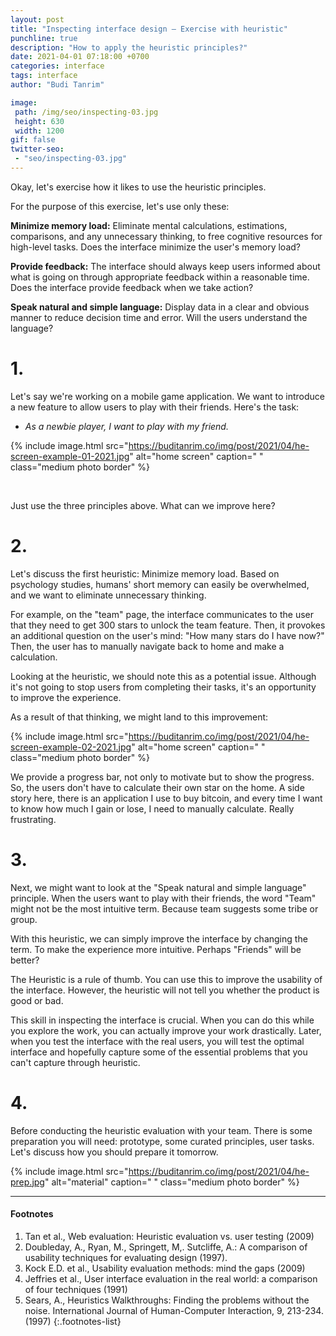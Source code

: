 ```yaml
---
layout: post
title: "Inspecting interface design — Exercise with heuristic"
punchline: true
description: "How to apply the heuristic principles?"
date: 2021-04-01 07:18:00 +0700
categories: interface
tags: interface
author: "Budi Tanrim"

image:
 path: /img/seo/inspecting-03.jpg
 height: 630
 width: 1200
gif: false
twitter-seo: 
 - "seo/inspecting-03.jpg"
---
```


Okay, let's exercise how it likes to use the heuristic principles.

For the purpose of this exercise, let's use only these:

**Minimize memory load:** Eliminate mental calculations, estimations, comparisons, and any unnecessary thinking, to free cognitive resources for high-level tasks. Does the interface minimize the user's memory load?

**Provide feedback:** The interface should always keep users informed about what is going on through appropriate feedback within a reasonable time. Does the interface provide feedback when we take action?

**Speak natural and simple language:** Display data in a clear and obvious manner to reduce decision time and error. Will the users understand the language? 

# 1.

Let's say we're working on a mobile game application. We want to introduce a new feature to allow users to play with their friends. Here's the task: 
- _As a newbie player, I want to play with my friend._


{% include image.html 
src="https://buditanrim.co/img/post/2021/04/he-screen-example-01-2021.jpg" 
alt="home screen" 
caption=" "
class="medium photo border" %}

<br/>

Just use the three principles above. What can we improve here? 


# 2.

Let's discuss the first heuristic: Minimize memory load. Based on psychology studies, humans' short memory can easily be overwhelmed, and we want to eliminate unnecessary thinking.

For example, on the "team" page, the interface communicates to the user that they need to get 300 stars to unlock the team feature. Then, it provokes an additional question on the user's mind: "How many stars do I have now?" Then, the user has to manually navigate back to home and make a calculation.

Looking at the heuristic, we should note this as a potential issue. Although it's not going to stop users from completing their tasks, it's an opportunity to improve the experience.

As a result of that thinking, we might land to this improvement:

{% include image.html 
src="https://buditanrim.co/img/post/2021/04/he-screen-example-02-2021.jpg" 
alt="home screen" 
caption=" "
class="medium photo border" %}

We provide a progress bar, not only to motivate but to show the progress. So, the users don't have to calculate their own star on the home. A side story here, there is an application I use to buy bitcoin, and every time I want to know how much I gain or lose, I need to manually calculate. Really frustrating.

# 3.

Next, we might want to look at the "Speak natural and simple language" principle. When the users want to play with their friends, the word "Team" might not be the most intuitive term. Because team suggests some tribe or group.

With this heuristic, we can simply improve the interface by changing the term. To make the experience more intuitive. Perhaps "Friends" will be better?

The Heuristic is a rule of thumb. You can use this to improve the usability of the interface. However, the heuristic will not tell you whether the product is good or bad.

This skill in inspecting the interface is crucial. When you can do this while you explore the work, you can actually improve your work drastically. Later, when you test the interface with the real users, you will test the optimal interface and hopefully capture some of the essential problems that you can't capture through heuristic.

# 4.

Before conducting the heuristic evaluation with your team. There is some preparation you will need: prototype, some curated principles, user tasks. Let's discuss how you should prepare it tomorrow.

{% include image.html 
src="https://buditanrim.co/img/post/2021/04/he-prep.jpg" 
alt="material" 
caption=" "
class="medium photo border" %}

---

#### Footnotes
1. Tan et al., Web evaluation: Heuristic evaluation vs. user testing (2009)
2. Doubleday, A., Ryan, M., Springett, M,. Sutcliffe, A.: A comparison of usability techniques for evaluating design (1997).
3. Kock E.D. et al., Usability evaluation methods: mind the gaps (2009)
4. Jeffries et al., User interface evaluation in the real world: a comparison of four techniques (1991)
5. Sears, A., Heuristics Walkthroughs: Finding the problems without the noise. International Journal of Human-Computer Interaction, 9, 213-234. (1997)
{:.footnotes-list}







